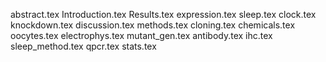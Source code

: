 abstract.tex
Introduction.tex
Results.tex
expression.tex
sleep.tex
clock.tex
knockdown.tex
discussion.tex
methods.tex
cloning.tex
chemicals.tex
oocytes.tex
electrophys.tex
mutant_gen.tex
antibody.tex
ihc.tex
sleep_method.tex
qpcr.tex
stats.tex
    